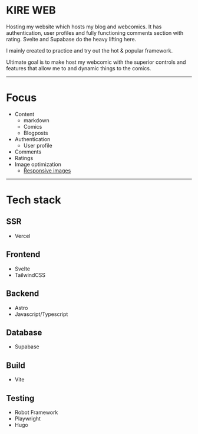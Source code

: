 # KIRE WEB

Hosting my website which hosts my blog and webcomics. It has authentication, user profiles and fully functioning comments section with rating. Svelte and Supabase do the heavy lifting here.

I mainly created to practice and try out the hot &amp; popular framework.

Ultimate goal is to make host my webcomic with the superior controls and features that allow me to and dynamic things to the comics.

---

# Focus

- Content
  - markdown
  - Comics
  - Blogposts
- Authentication
  - User profile
- Comments
- Ratings
- Image optimization
  - [Responsive images](https://developer.mozilla.org/en-US/docs/Learn/HTML/Multimedia_and_embedding/Responsive_images#art_direction)


---

# Tech stack

## SSR

- Vercel

## Frontend

- Svelte
- TailwindCSS

## Backend

- Astro
- Javascript/Typescript

## Database

- Supabase

## Build

- Vite

## Testing

- Robot Framework
- Playwright
- Hugo